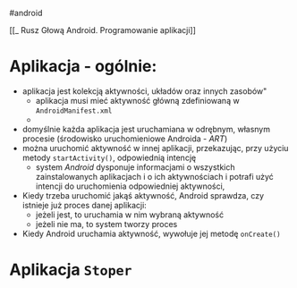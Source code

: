 #android 

[[_ Rusz Głową Android. Programowanie aplikacji]]

# Aplikacja - ogólnie:
- aplikacja jest kolekcją aktywności, układów oraz innych zasobów"
	- aplikacja musi mieć aktywność główną zdefiniowaną w `AndroidManifest.xml`
	- 
- domyślnie każda aplikacja jest uruchamiana w odrębnym, własnym procesie (środowisko uruchomieniowe Androida - *ART*)
- można uruchomić aktywność w innej aplikacji, przekazując, przy użyciu metody `startActivity()`, odpowiednią intencję
	- system *Android* dysponuje informacjami o wszystkich zainstalowanych aplikacjach i o ich aktywnościach i potrafi użyć intencji do uruchomienia odpowiedniej aktywności,
- Kiedy trzeba uruchomić jakąś aktywność, Android sprawdza, czy istnieje już proces danej aplikacji:
	- jeżeli jest, to uruchamia w nim wybraną aktywność
	- jeżeli nie ma, to system tworzy proces
- Kiedy Android uruchamia aktywność, wywołuje jej metodę `onCreate()`


# Aplikacja `Stoper`

























